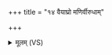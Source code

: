 +++
title = "१४ वैयाघ्रो मणिर्वीरुधाम्"

+++
<details><summary>मूलम् (VS)</summary>

वैया॑घ्रो म॒णिर्वी॒रुधां॒ त्राय॑माणोऽभिशस्ति॒पाः।  
अमी॑वाः॒ सर्वा॒ रक्षां॒स्यप॑ ह॒न्त्वधि॑ दू॒रम॒स्मत् ॥
</details>